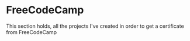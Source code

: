 # FreeCodeCamp
This section holds, all the projects I've created in order to get a certificate from FreeCodeCamp
